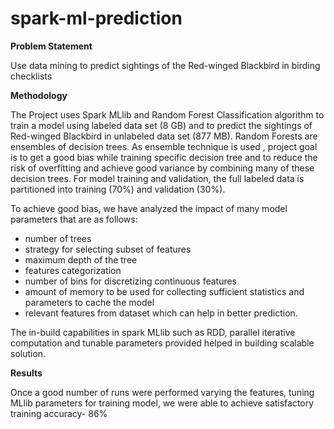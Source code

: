 # spark-ml-prediction

**Problem Statement**

Use data mining to predict sightings of the Red-winged Blackbird in birding checklists

**Methodology**

The Project uses Spark MLlib and Random Forest Classification algorithm to train a model using labeled data set (8 GB) and to predict the sightings of Red-winged Blackbird in unlabeled data set (877 MB). Random Forests are ensembles of decision trees. 
As ensemble technique is used , project goal is to get a good bias while training specific decision tree and to reduce the risk of overfitting and achieve good variance by combining many of these decision trees.
For model training and validation, the full labeled data is partitioned into training (70%) and validation (30%).

To achieve good bias, we have analyzed the impact of many model parameters that are as follows:
- number of trees
- strategy for selecting subset of features
- maximum depth of the tree
- features categorization
- number of bins for discretizing continuous features
- amount of memory to be used for collecting sufficient statistics and  parameters to cache the model
- relevant features from dataset which can help in better prediction.

The in-build capabilities in spark MLlib such as RDD, parallel iterative computation and tunable parameters provided helped in building
scalable solution.

**Results**

Once a good number of runs were performed varying the features, tuning MLlib parameters for training model, we were able to achieve satisfactory training accuracy- 86%
